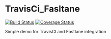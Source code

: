 # TravisCi_Fasltane

[![Build Status](https://travis-ci.com/siavashalipour/TravisCi_Fasltane.svg?branch=master)](https://travis-ci.com/siavashalipour/TravisCi_Fasltane)
[![Coverage Status](https://coveralls.io/repos/github/siavashalipour/TravisCi_Fasltane/badge.svg)](https://coveralls.io/github/siavashalipour/TravisCi_Fasltane)

Simple demo for TravisCI and Fastlane integration
